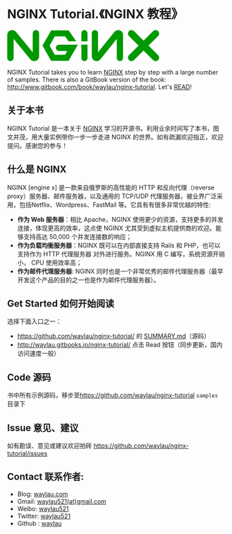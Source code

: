# NGINX Tutorial.《NGINX 教程》

![](images/nginx-logo.png)

NGINX Tutorial takes you to learn [NGINX](http://nginx.org/) step by step with a large number of samples. There is also a GitBook version of the book: <http://www.gitbook.com/book/waylau/nginx-tutorial>.
Let's [READ](SUMMARY.md)!

## 关于本书

NGINX Tutorial 是一本关于 [NGINX](http://nginx.org/) 学习的开源书。利用业余时间写了本书，图文并茂，用大量实例带你一步一步走进 NGINX 的世界。如有疏漏欢迎指正，欢迎提问。感谢您的参与！
 
## 什么是 NGINX

NGINX [engine x] 是一款来自俄罗斯的高性能的 HTTP 和反向代理（reverse proxy）服务器、邮件服务器，以及通用的 TCP/UDP 代理服务器，被业界广泛采用，包括Netflix、Wordpress、FastMail 等。它具有有很多非常优越的特性:

* **作为 Web 服务器**：相比 Apache，NGINX 使用更少的资源，支持更多的并发连接，体现更高的效率，这点使 NGINX 尤其受到虚拟主机提供商的欢迎。能够支持高达 50,000 个并发连接数的响应；
* **作为负载均衡服务器**：NGINX 既可以在内部直接支持 Rails 和 PHP，也可以支持作为  HTTP 代理服务器 对外进行服务。NGINX 用 C 编写，系统资源开销小， CPU 使用效率高；
* **作为邮件代理服务器**: NGINX 同时也是一个非常优秀的邮件代理服务器（最早开发这个产品的目的之一也是作为邮件代理服务器）。

## Get Started 如何开始阅读

选择下面入口之一：

* <https://github.com/waylau/nginx-tutorial/> 的 [SUMMARY.md](SUMMARY.md)（源码）
* <http://waylau.gitbooks.io/nginx-tutorial/> 点击 Read 按钮（同步更新，国内访问速度一般）
 
## Code 源码

书中所有示例源码，移步至<https://github.com/waylau/nginx-tutorial>  `samples` 目录下

## Issue 意见、建议

如有勘误、意见或建议欢迎拍砖 <https://github.com/waylau/nginx-tutorial/issues>

## Contact 联系作者:

* Blog: [waylau.com](https://waylau.com)
* Gmail: [waylau521(at)gmail.com](mailto:waylau521@gmail.com)
* Weibo: [waylau521](http://weibo.com/waylau521)
* Twitter: [waylau521](https://twitter.com/waylau521)
* Github : [waylau](https://github.com/waylau)

